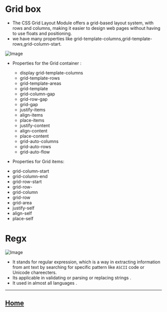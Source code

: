 
# Grid box
 

* The CSS Grid Layout Module offers a grid-based layout system, with rows and columns, making it easier to design web pages without having to use floats and positioning.
* we have many properties like grid-template-columns,grid-template-rows,grid-column-start.


![Image](https://i.morioh.com/2020/05/01/768324f99431.jpg)

* Properties for the Grid container :
  - display grid-template-columns 
  - grid-template-rows 
  - grid-template-areas
  - grid-template
  - grid-column-gap
  - grid-row-gap 
  - grid-gap 
  - justify-items 
  - align-items
  - place-items 
  - justify-content 
  - align-content 
  - place-content 
  - grid-auto-columns 
  - grid-auto-rows
  - grid-auto-flow 
  
* Properties for Grid items:
- grid-column-start 
- grid-column-end 
- grid-row-start
- grid-row-
- grid-column
- grid-row 
- grid-area 
- justify-self 
- align-self 
- place-self

# Regx
![Image](https://repository-images.githubusercontent.com/186091864/e96c1a80-7a27-11e9-8232-2b21d5d861d3)

* It stands for regular expression, which is a way in extracting information from ant text by searching for specific pattern like `ASCII` code or Unicode chareecters.
* Its applicable in validating or parsing or replacing strings .
* It used in almost all languages .
 



*****************************************************************

## [ Home ](https://reem-alqurm.github.io/ReadingNotes/)
